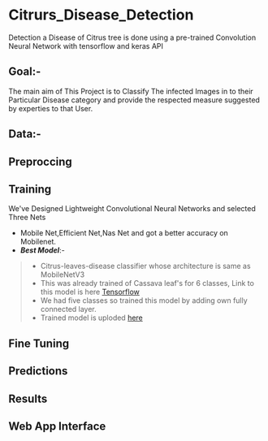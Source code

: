 # Citrurs_Disease_Detection
Detection a Disease of Citrus tree is done using a pre-trained Convolution Neural Network with tensorflow and keras API
## Goal:-
  The main aim of This Project is to Classify The infected Images in to their Particular Disease category and provide the respected measure suggested by experties to that User.

## Data:-


## Preproccing



## Training
We've Designed Lightweight Convolutional Neural Networks and selected Three Nets
* Mobile Net,Efficient Net,Nas Net and got a better accuracy on Mobilenet.
* ***Best Model***:-
>* Citrus-leaves-disease classifier whose architecture is same as MobileNetV3 
>* This was already trained of Cassava leaf's for 6 classes, Link to this model is here [Tensorflow](https://tfhub.dev/google/imagenet/inception_resnet_v2/classification/5)
>* We had five classes so trained this model by adding own fully connected layer.
>* Trained model is uploded [here](https://github.com/AdiShirsath/Cassava-Leaf-Disease-Detection/tree/main/Model)



## Fine Tuning
## Predictions
## Results
## Web App Interface
